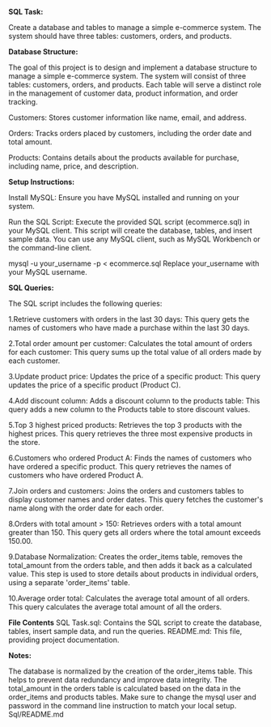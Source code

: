 **SQL Task:** 

Create a database and tables to manage a simple e-commerce system. 
The system should have three tables: customers, orders, and products.

**Database Structure:**

The goal of this project is to design and implement a database structure to manage a simple e-commerce system. The system will consist of three tables: customers, orders, and products.
Each table will serve a distinct role in the management of customer data, product information, and order tracking.

Customers: Stores customer information like name, email, and address.

Orders: Tracks orders placed by customers, including the order date and total amount.

Products: Contains details about the products available for purchase, including name, price, and description.

**Setup Instructions:**

Install MySQL: Ensure you have MySQL installed and running on your system.

Run the SQL Script: Execute the provided SQL script (ecommerce.sql) in your MySQL client. This script will create the database, tables, and insert sample data. You can use any MySQL client, such as MySQL Workbench or the command-line client.

mysql -u your_username -p < ecommerce.sql
Replace your_username with your MySQL username.

**SQL Queries:**

The SQL script includes the following queries:

1.Retrieve customers with orders in the last 30 days: 
 This query gets the names of customers who have made a purchase within the last 30 days.
 
2.Total order amount per customer: Calculates the total amount of orders for each customer:
  This query sums up the total value of all orders made by each customer.

3.Update product price: Updates the price of a specific product:
  This query updates the price of a specific product (Product C).

4.Add discount column: Adds a discount column to the products table:
  This query adds a new column to the Products table to store discount values.

5.Top 3 highest priced products: Retrieves the top 3 products with the highest prices.
  This query retrieves the three most expensive products in the store.
  
6.Customers who ordered Product A: Finds the names of customers who have ordered a specific product.
  This query retrieves the names of customers who have ordered Product A.
  
7.Join orders and customers: Joins the orders and customers tables to display customer names and order dates.
  This query fetches the customer's name along with the order date for each order.
  
8.Orders with total amount > 150: Retrieves orders with a total amount greater than 150.
  This query gets all orders where the total amount exceeds 150.00.

9.Database Normalization: Creates the order_items table, removes the total_amount from the orders table, and then adds it back as a calculated value.
  This step is used to store details about products in individual orders, using a separate 'order_items' table.
  
10.Average order total: Calculates the average total amount of all orders.
  This query calculates the average total amount of all the orders.
  
**File Contents**
SQL Task.sql: Contains the SQL script to create the database, tables, insert sample data, and run the queries.
README.md: This file, providing project documentation.

**Notes:**

The database is normalized by the creation of the order_items table. This helps to prevent data redundancy and improve data integrity.
The total_amount in the orders table is calculated based on the data in the order_items and products tables.
Make sure to change the mysql user and password in the command line instruction to match your local setup.
Sql/README.md

